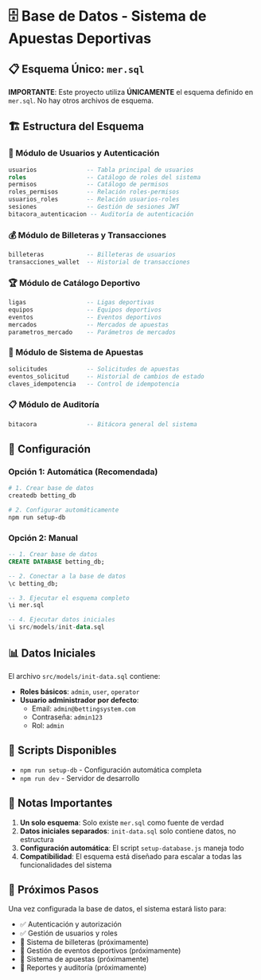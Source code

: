 # 🗄️ Base de Datos - Sistema de Apuestas Deportivas

## 📋 Esquema Único: `mer.sql`

**IMPORTANTE**: Este proyecto utiliza **ÚNICAMENTE** el esquema definido en `mer.sql`. No hay otros archivos de esquema.

## 🏗️ Estructura del Esquema

### **🔐 Módulo de Usuarios y Autenticación**
```sql
usuarios              -- Tabla principal de usuarios
roles                 -- Catálogo de roles del sistema
permisos              -- Catálogo de permisos
roles_permisos        -- Relación roles-permisos
usuarios_roles        -- Relación usuarios-roles
sesiones              -- Gestión de sesiones JWT
bitacora_autenticacion -- Auditoría de autenticación
```

### **💰 Módulo de Billeteras y Transacciones**
```sql
billeteras            -- Billeteras de usuarios
transacciones_wallet  -- Historial de transacciones
```

### **🏆 Módulo de Catálogo Deportivo**
```sql
ligas                 -- Ligas deportivas
equipos               -- Equipos deportivos
eventos               -- Eventos deportivos
mercados              -- Mercados de apuestas
parametros_mercado    -- Parámetros de mercados
```

### **🎯 Módulo de Sistema de Apuestas**
```sql
solicitudes           -- Solicitudes de apuestas
eventos_solicitud     -- Historial de cambios de estado
claves_idempotencia   -- Control de idempotencia
```

### **📋 Módulo de Auditoría**
```sql
bitacora              -- Bitácora general del sistema
```

## 🚀 Configuración

### **Opción 1: Automática (Recomendada)**
```bash
# 1. Crear base de datos
createdb betting_db

# 2. Configurar automáticamente
npm run setup-db
```

### **Opción 2: Manual**
```sql
-- 1. Crear base de datos
CREATE DATABASE betting_db;

-- 2. Conectar a la base de datos
\c betting_db;

-- 3. Ejecutar el esquema completo
\i mer.sql

-- 4. Ejecutar datos iniciales
\i src/models/init-data.sql
```

## 📊 Datos Iniciales

El archivo `src/models/init-data.sql` contiene:

- **Roles básicos**: `admin`, `user`, `operator`
- **Usuario administrador por defecto**:
  - Email: `admin@bettingsystem.com`
  - Contraseña: `admin123`
  - Rol: `admin`

## 🔧 Scripts Disponibles

- `npm run setup-db` - Configuración automática completa
- `npm run dev` - Servidor de desarrollo

## 📝 Notas Importantes

1. **Un solo esquema**: Solo existe `mer.sql` como fuente de verdad
2. **Datos iniciales separados**: `init-data.sql` solo contiene datos, no estructura
3. **Configuración automática**: El script `setup-database.js` maneja todo
4. **Compatibilidad**: El esquema está diseñado para escalar a todas las funcionalidades del sistema

## 🎯 Próximos Pasos

Una vez configurada la base de datos, el sistema estará listo para:

- ✅ Autenticación y autorización
- ✅ Gestión de usuarios y roles
- 🔄 Sistema de billeteras (próximamente)
- 🔄 Gestión de eventos deportivos (próximamente)
- 🔄 Sistema de apuestas (próximamente)
- 🔄 Reportes y auditoría (próximamente)
